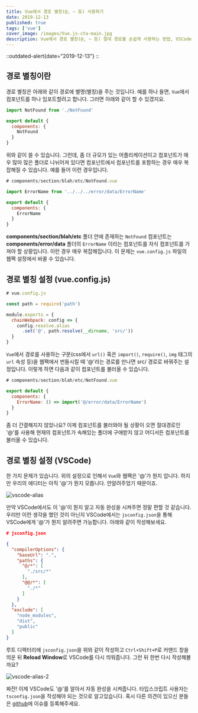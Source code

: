 ```yaml
---
title: Vue에서 경로 별칭(@, ~ 등) 사용하기
date: 2019-12-13
published: true
tags: ['vue']
cover_image: /images/Vue.js-cta-main.jpg
description: Vue에서 경로 별칭(@, ~ 등) 절대 경로를 손쉽게 사용하는 방법, VSCode 자동 완성 기능 연동 방법을 소개합니다.
---
```


::outdated-alert{date="2019-12-13"}
::

## 경로 별칭이란

경로 별칭은 아래와 같이 경로에 별명(별칭)을 주는 것입니다. 예를 하나 들면, `Vue`에서 컴포넌트를 하나 임포트할려고 합니다. 그러면 아래와 같이 할 수 있겠지요.

```js
import NotFound from './NotFound'

export default {
  components: {
    NotFound
  }
}
```

위와 같이 쓸 수 있습니다. 그런데, 좀 더 규모가 있는 어플리케이션이고 컴포넌트가 매우 많아 많은 폴더로 나뉘어져 있다면 컴포넌트에서 컴포넌트를 포함하는 경우 매우 복잡해질 수 있습니다. 예를 들어 이런 경우입니다.

```js
# components/section/blah/etc/NotFound.vue

import ErrorName from '../../../error/data/ErrorName'

export default {
  components: {
    ErrorName
  }
}
```

**components/section/blah/etc** 폴더 안에 존재하는 `NotFound` 컴포넌트는 **components/error/data** 폴더의 `ErrorName` 이라는 컴포넌트를 자식 컴포넌트를 가져야 할 상황입니다. 이런 경우 매우 복잡해집니다. 이 문제는 `vue.config.js` 파일의 웹팩 설정에서 바꿀 수 있습니다.

## 경로 별칭 설정 (vue.config.js)

```js
# vue.config.js

const path = require('path')

module.exports = {
  chainWebpack: config => {
    config.resolve.alias
      .set('@', path.resolve(__dirname, 'src/'))
  }
}
```

`Vue`에서 경로를 사용하는 구문(css에서 `url()` 혹은 `import()`, `require()`, `img` 태그의 `url` 속성 등)을 웹팩에서 번들시킬 때 '@'라는 경로를 만나면 src/ 경로로 바꿔주는 설정입니다. 이렇게 하면 다음과 같이 컴포넌트를 불러올 수 있습니다.

```js
# components/section/blah/etc/NotFound.vue

export default {
  components: {
    ErrorName: () => import('@/error/data/ErrorName')
  }
}
```

좀 더 간결해지지 않았나요? 이제 컴포넌트를 불러와야 될 상황이 오면 절대경로인 '@'를 사용해 현재의 컴포넌트가 속해있는 폴더에 구애받지 않고 어디서든 컴포넌트를 불러올 수 있습니다.

## 경로 별칭 설정 (VSCode)

한 가지 문제가 있습니다. 위의 설정으로 인해서 `Vue`와 웹팩은 '@'가 뭔지 압니다. 하지만 우리의 에디터는 아직 '@'가 뭔지 모릅니다. 안알려주었기 때문이죠.

![vscode-alias](/images/vscode-alias.gif)

만약 VSCode에서도 이 '@'이 뭔지 알고 자동 완성을 시켜주면 정말 편할 것 같습니다. 우리만 이런 생각을 했던 것이 아닌지 VSCode에서는 `jsconfig.json`을 통해 VSCode에게 '@'가 뭔지 알려주면 가능합니다. 아래와 같이 작성해보세요.

```json
# jsconfig.json

{
  "compilerOptions": {
    "baseUrl": ".",
    "paths": {
      "@/*": [
        "./src/*"
      ],
      "@@/*": [
        "./*"
      ]
    }
  },
  "exclude": [
    "node_modules",
    "dist",
    "public"
  ]
}
```

루트 디렉터리에 `jsconfig.json`을 위와 같이 작성하고 `Ctrl+Shift+P`로 커맨드 창을 띄운 뒤 **Reload Window**로 VSCode를 다시 띄워줍니다. 그런 뒤 한번 다시 작성해볼까요?

![vscode-alias-2](/images/vscode-alias-2.gif)

짜잔! 이제 VSCode도 '@'를 알아서 자동 완성을 시켜줍니다. 타입스크립트 사용자는 `tsconfig.json`을 작성해야 되는 것으로 알고있습니다. 혹시 다른 의견이 있으신 분들은 [github](https://github.com/n2ptune/dev-blog)에 이슈를 등록해주세요.
